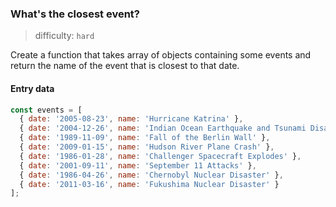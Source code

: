 ### What's the closest event?

> difficulty: `hard`

Create a function that takes array of objects containing some events and return the name of the event that is closest to that date.

#### Entry data

```javascript
const events = [
  { date: '2005-08-23', name: 'Hurricane Katrina' },
  { date: '2004-12-26', name: 'Indian Ocean Earthquake and Tsunami Disaster' },
  { date: '1989-11-09', name: 'Fall of the Berlin Wall' },
  { date: '2009-01-15', name: 'Hudson River Plane Crash' },
  { date: '1986-01-28', name: 'Challenger Spacecraft Explodes' },
  { date: '2001-09-11', name: 'September 11 Attacks' },
  { date: '1986-04-26', name: 'Chernobyl Nuclear Disaster' },
  { date: '2011-03-16', name: 'Fukushima Nuclear Disaster' }
];
```
